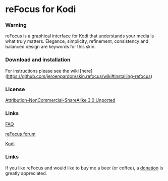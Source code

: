 reFocus for Kodi
============

### Warning
reFocus is a graphical interface for Kodi that understands your media is what truly matters. Elegance, simplicity, refinement, consistency and balanced design are keywords for this skin.

### Download and installation
For instructions please see the wiki [here] (https://github.com/jeroenpardon/skin.refocus/wiki#installing-refocus)

### License
[Attribution-NonCommercial-ShareAlike 3.0 Unported](http://creativecommons.org/licenses/by-nc-sa/3.0/)

### Links
[FAQ](https://github.com/jeroenpardon/skin.refocus/wiki)

[reFocus forum](http://forum.kodi.tv/forumdisplay.php?fid=72)

[Kodi](http://www.kodi.tv/)

### Links
If you like reFocus and would like to buy me a beer (or coffee), a [donation](http://bit.ly/refocusdonate) is greatly appreciated.
